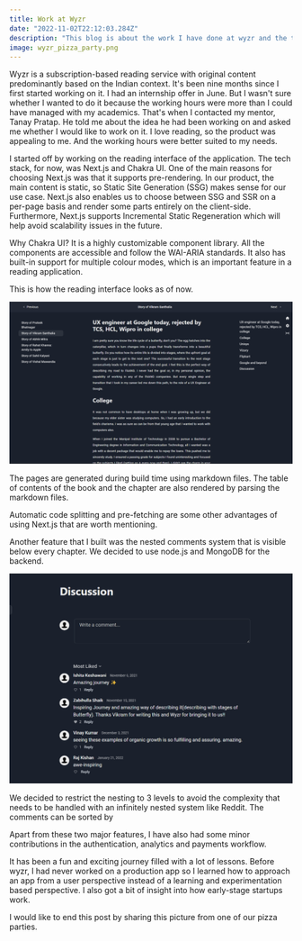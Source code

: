 ```yaml
---
title: Work at Wyzr
date: "2022-11-02T22:12:03.284Z"
description: "This blog is about the work I have done at wyzr and the things I have learned throught the journey"
image: wyzr_pizza_party.png
---
```


Wyzr is a subscription-based reading service with original content predominantly based on the Indian context. It's been nine months since I first started working on it. I had an internship offer in June. But I wasn't sure whether I wanted to do it because the working hours were more than I could have managed with my academics. That's when I contacted my mentor, Tanay Pratap. He told me about the idea he had been working on and asked me whether I would like to work on it. I love reading, so the product was appealing to me. And the working hours were better suited to my needs.

I started off by working on the reading interface of the application. The tech stack, for now, was Next.js and Chakra UI. One of the main reasons for choosing Next.js was that it supports pre-rendering. In our product, the main content is static, so Static Site Generation (SSG) makes sense for our use case. Next.js also enables us to choose between SSG and SSR on a per-page basis and render some parts entirely on the client-side. Furthermore, Next.js supports Incremental Static Regeneration which will help avoid scalability issues in the future.

Why Chakra UI? It is a highly customizable component library. All the components are accessible and follow the WAI-ARIA standards. It also has built-in support for multiple colour modes, which is an important feature in a reading application.

This is how the reading interface looks as of now.

![Reading Interface](./readingui.png)

The pages are generated during build time using markdown files. The table of contents of the book and the chapter are also rendered by parsing the markdown files.

Automatic code splitting and pre-fetching are some other advantages of using Next.js that are worth mentioning.

Another feature that I built was the nested comments system that is visible below every chapter. We decided to use node.js and MongoDB for the backend.

![Comments system](./comments.png)

We decided to restrict the nesting to 3 levels to avoid the complexity that needs to be handled with an infinitely nested system like Reddit. The comments can be sorted by

Apart from these two major features, I have also had some minor contributions in the authentication, analytics and payments workflow.

It has been a fun and exciting journey filled with a lot of lessons. Before wyzr, I had never worked on a production app so I learned how to approach an app from a user perspective instead of a learning and experimentation based perspective. I also got a bit of insight into how early-stage startups work.

I would like to end this post by sharing this picture from one of our pizza parties.
